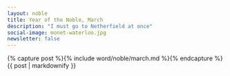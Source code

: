 ```yaml
---
layout: noble
title: Year of the Noble, March
description: "I must go to Netherfield at once"
social-image: monet-waterloo.jpg
newsletter: false
---
```


<section class="diver-section mw8 center relative">
  <div class="measure-wide center">
    {% capture post %}{% include word/noble/march.md %}{% endcapture %}
    {{ post | markdownify }}
  </div>
</section>
